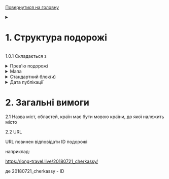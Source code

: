 [Повернутися на головну](https://github.com/scholokov/long-travel-2/blob/main/Requirements/Requirements.md) 

<details>
    <summary><h1>1. Структура подорожі</h1></summary> 
    <img width="345" alt="image" src="https://github.com/scholokov/long-travel-2/assets/22824947/3c10862c-ab27-4baf-bcf2-42391112dd39">
</details>

1.0.1 Складається з

<details>
    <summary>Прев'ю подорожі</summary> 
	
<img width="358" alt="image" src="https://github.com/scholokov/long-travel-2/assets/22824947/f81d4723-5891-4c12-9d73-0a3e51e24a11">


1.1.1 Складається з
- Назва подорожі
- Країна, у вигляді прапору країни (входить у Прев'ю)
- Період часу (входить у Прев'ю)
- Прев'ю (картинка)

1.1.2 Назви подорожі - може складатися з
- Назви об'єкта подорожі
- міст, країн
- або мати іншу назву, яка описує саму подорож

1.1.2.1 Назва має бути унікальною у розрізі всіх подорожей

1.1.2.2 У назві ID подорожі не повинен бути присутнім

1.1.2.3 У назві дозволені символи:
- А-Я (символи укр-рус алфавіту)
- A-Z (символи латинського алфавіту)
- цифри
- ,-!?.

1.1.2.4 Якщо назва подорожі складається з перечня міст, то повинні бути відсутні старт і кінець подорожі (наприклад Київ-Канів-Тернопіль-Київ, має бути замінено на Канів-Тернопіль)

1.1.2.5 Назви країн кожної подорожі знаходяться у [Повний перелік всіх подорожей](https://github.com/scholokov/long-travel-2/wiki/3.1-%D0%9F%D0%BE%D0%B4%D0%BE%D1%80%D0%BE%D0%B6%D1%96.-%D0%9F%D0%B5%D1%80%D0%B5%D0%BB%D1%96%D0%BA)

1.1.3 Кількість прапорців відповідає кількості відвіданих країн

1.1.3.1 Відповідність відвіданих країн, знаходиться у [Повному переліку всіх подорожей](https://github.com/scholokov/long-travel-2/wiki/3.1-%D0%9F%D0%BE%D0%B4%D0%BE%D1%80%D0%BE%D0%B6%D1%96.-%D0%9F%D0%B5%D1%80%D0%B5%D0%BB%D1%96%D0%BA)

1.1.4 Формат дати:

`DD.MM.YYYY`

або

`DD.MM.YYYY - DD.MM.YYYY`

1.1.5 Прев'ю (картинка) - має бути унікальним у розрізі всіх подорожей	
	
</details>


<details>
    <summary>Мапа</summary> 
    <img width="361" alt="image" src="https://github.com/scholokov/long-travel-2/assets/22824947/878298c4-2b34-4d32-b92b-b3755e3bd8d5">
	
## 1.2 Мапа 
![](https://github.com/scholokov/long-travel-2/blob/main/Foto/map.JPG)

1.2.1.1 Загальна карта повинна бути присутня в кожній подорожі

1.2.1.2 У розрізі однієї подорожі має бути лише один блок з картою

### 1.2.2. Маршрут подорожі
![](https://github.com/scholokov/long-travel-2/blob/main/Foto/legend.png)

1.2.2.1 Біля кожної проміжної точки повинна бути вказана пройдена відстань від попередньої точки подорожі
![](https://github.com/scholokov/long-travel-2/blob/main/Foto/legend2.png)

1.2.2.2 Початкова точка відображаєься кружком, кінцева - у вигляді краплі
![](https://github.com/scholokov/long-travel-2/blob/main/Foto/legend3.png)

1.2.2.3 "Пам'ятки" відображаються "зірочками"
![](https://github.com/scholokov/long-travel-2/blob/main/Foto/legend4.png)

1.2.2.4 Якщо маршрут йде відразу на "визначну пам'ятку", то вона знаходиться на лінії маршруту
![](https://github.com/scholokov/long-travel-2/blob/main/Foto/legend4.png)

1.2.2.5 Якщо маршрут йде спочатку на проміжну точку (наприклад, готель чи місто), а вже від нього на пам'ятки, то вони знаходяться трохи з відступом від лінії маршруту
![](https://github.com/scholokov/long-travel-2/blob/main/Foto/legend5.png)

1.2.2.5.0.1 Проміжні міста знаходяться на основній лінії

1.2.2.5.1 Також ця точка поєднується пунктирною лінією
![image](https://user-images.githubusercontent.com/22824947/195812719-ab592b5b-f3bb-4f81-830a-79cd9b339a2d.png)

1.2.2.6 Якщо весь маршрут не виходить за межі Києва, має бути тільки одна точка
<img width="809" alt="image" src="https://user-images.githubusercontent.com/22824947/178454993-b66c001f-2cf0-41dd-a5fe-26394a47ca17.png">

1.2.2.7 Повинен бути присутнім активний елемент

1.2.2.7.1 Назва - "Відкрити подорож"

1.2.2.7.2 Після натискання повинна відкриватися відповідна сторінка з подорожжю

1.2.2.7.3 Лінка завжди веде на продакшн

1.2.2.7.4 Якщо на мапі лише одна точка, то кнопка має розташовуватись:

![image](https://github.com/scholokov/long-travel-2/assets/22824947/00db6276-95f3-4942-8f31-b412092cfe29)

1.2.2.7.4.1 Якщо більше ніж одна точка на мапі, кнопка має розташовуватись знизу:

![image](https://github.com/scholokov/long-travel-2/assets/22824947/482849d3-62a4-4ad8-b038-faad850bd038)

1.2.2.8 Повинна бути присутнім прев'ю фото

1.2.2.8.1 Прев'ю має збігатися з прев'ю на глобальній карті

1.2.2.8.2 Прев'ю має збігатися з прев'ю самої подорожі

![image](https://user-images.githubusercontent.com/22824947/202218150-736e2d45-1b4a-48ad-9cea-66813b518e6b.png)

1.2.2.8.3 Має бути лише одне прев'ю

1.2.2.8.4 Прев'ю може бути прив'язаним до любої точки

1.2.2.9 Мова

1.2.2.9.1 Всі назви країн мають бути на англійській мові

1.2.2.9.2 Назви міст мають бути на мові країн, до яких вони належать

1.2.2.9.3 Все інше на українській мові

1.2.2.10 Відображення

1.2.2.10.1 Країна та дата обов'язково відображається для першої та останньої точки

1.2.2.10.1 Якщо країна або дата збігається з наступною точкою (зверху) то вона не відображається

### 1.2.3. Карта
![](https://github.com/scholokov/long-travel-2/blob/main/Foto/legend6.png)

1.2.3.1 Крапки на карті з'єднуються суцільною лінією
![](https://github.com/scholokov/long-travel-2/blob/main/Foto/legend7.png)

1.2.3.2 Пам'ятки, які прив'язані до якоїсь проміжної точки (і на "Легенді" мають відступ), а не маршруту, сполучаються з проміжною точкою, вказаною на схемі (місто або готель) пунктирними лініями
![](https://github.com/scholokov/long-travel-2/blob/main/Foto/legend8.png)	
	
	
</details>

<details>
     <summary>Стандартний блок(и)</summary> 
     <img width="369" alt="image" src="https://github.com/scholokov/long-travel-2/assets/22824947/c0e93afa-70c0-4a26-8107-45908b8bd6b7">
	 
## 1.3 Стандартний блок(и)

1.3.1 Складається з
- Header (Прев'ю)
![image](https://github.com/scholokov/long-travel-2/assets/22824947/3f35fb7a-f481-446a-b397-d836892dfe9d)
- Body
<img width="346" alt="image" src="https://github.com/scholokov/long-travel-2/assets/22824947/6df61b98-db2c-48e9-9576-95084326c7ed">


1.3.1.1 Header (Прев'ю) складається з
- Назва подорожі *
- Місто або Місто, Область
- Країна, у вигляді прапору *
- Проміжок часу *
- Прев'ю *

*-Блоки, які обов'язково повинні бути присутні

1.3.1.1.1 Якщо є блок "дорога" він повинен мати наступний формат: "Дорога: ХХХ - YYY", де XXX - початкова точка, YYY - кінцева точка. Також блок дорога повинна містити один або кілька прапорів країн, залежно від кількості країн цього маршруту. Розташування прапора на протилежному боці від точок подорожі. (детальніше написано у [Стандартних блоках](https://github.com/scholokov/long-travel-2/wiki/4.3-%D0%9F%D0%BE%D0%B4%D0%BE%D1%80%D0%BE%D0%B6.-%D0%A1%D1%82%D0%B0%D0%BD%D0%B4%D0%B0%D1%80%D1%82%D0%BD%D1%96-%D0%B1%D0%BB%D0%BE%D0%BA%D0%B8))

1.3.1.2 Body складається з
- Галерея з фото та відео (пункт 1.3.3)
- Youtube відео/галерея (пункт 1.3.4)
- Текстовий опис

але, як мінімум - один з цих блоків

1.3.2 Стандартних блоків може бути необмежена кількість, але не менше одного

<details>
    <summary>1.3.3 Типи стандартних блоків</summary> 

Дизайн:
https://www.figma.com/file/mh7iDnG6ec7yiC0SCGad7L/Long-Travel?node-id=986%3A6&t=jNFh815uWZqa5QBr-0

1.3.3.1 Road

Переміщення на автівці

| Номер рядку    | Приклад                 | Пояснення 
| ---            | ---                     | ---                
| 1              | Дорога                  | Назва
| 2              | Київ - Харків           | З якого міста в яке відбувається переміщення
| 3a             | 11.11.2011              | Дата (формат: DD.MM.YYYY), коли переміщення відбувається за один день
| 3b             | 11.11.2011 - 11.11.2011 | Діапазон дат (формат:  DD.MM.YYYY - DD.MM.YYYY), коли переміщення відбувається більше ніж за один день
| прапор         | присутній               | Кількість - залежить від кількості країн (але не більше двох)            

1.3.3.2 Train

Переміщення на потязі

| Номер рядку    | Приклад                 | Пояснення
| ---            | ---                     | ---                
| 1              | Дорога                  | Назва
| 2              | Київ - Харків           | З якого міста в яке відбувається переміщення
| 3a             | 11.11.2011              | Дата (формат: DD.MM.YYYY), коли переміщення відбувається за один день
| 3b             | 11.11.2011 - 11.11.2011 | Діапазон дат (формат:  DD.MM.YYYY - DD.MM.YYYY), коли переміщення відбувається більше ніж за один день
| прапор         | присутній               | Кількість - залежить від кількості країн


1.3.3.3 Boat

Переміщення на надводному транспорті

| Номер рядку    | Приклад                 | Пояснення                                        
| ---            | ---                     | ---                
| 1              | Дорога                  | Назва
| 2              | Київ - Харків           | З якого міста в яке відбувається переміщення
| 3a             | 11.11.2011              | Дата (формат: DD.MM.YYYY), коли переміщення відбувається за один день
| 3b             | 11.11.2011 - 11.11.2011 | Діапазон дат (формат:  DD.MM.YYYY - DD.MM.YYYY), коли переміщення відбувається більше ніж за один день
| прапор         | присутній               | Кількість - залежить від кількості країн

1.3.3.4 Sub-marine

Переміщення на підводному транспорті

| Номер рядку    | Приклад                 | Пояснення                                        
| ---            | ---                     | ---                
| 1              | Дорога                  | Назва
| 2              | Київ - Харків           | З якого міста в яке відбувається переміщення
| 3a             | 11.11.2011              | Дата (формат: DD.MM.YYYY), коли переміщення відбувається за один день
| 3b             | 11.11.2011 - 11.11.2011 | Діапазон дат (формат:  DD.MM.YYYY - DD.MM.YYYY), коли переміщення відбувається більше ніж за один день
| прапор         | присутній               | Кількість - залежить від кількості країн

1.3.3.5 Fly 

Переміщення літаком

| Номер рядку    | Приклад                 | Пояснення                                        
| ---            | ---                     | ---                
| 1              | Дорога                  | Назва
| 2              | Київ - Харків           | З якого міста в яке відбувається переміщення
| 3a             | 11.11.2011              | Дата (формат: DD.MM.YYYY), коли переміщення відбувається за один день
| 3b             | 11.11.2011 - 11.11.2011 | Діапазон дат (формат:  DD.MM.YYYY - DD.MM.YYYY), коли переміщення відбувається більше ніж за один день
| прапор         | присутній               | Кількість - залежить від кількості країн

1.3.3.6 Ferry 

Переміщення паромом

| Номер рядку    | Приклад                 | Пояснення                                        
| ---            | ---                     | ---                
| 1              | Дорога                  | Назва
| 2              | Київ - Харків           | З якого міста в яке відбувається переміщення
| 3a             | 11.11.2011              | Дата (формат: DD.MM.YYYY), коли переміщення відбувається за один день
| 3b             | 11.11.2011 - 11.11.2011 | Діапазон дат (формат:  DD.MM.YYYY - DD.MM.YYYY), коли переміщення відбувається більше ніж за один день
| прапор         | присутній               | Кількість - залежить від кількості країн

1.3.3.7 Car Rental 

Інформація про аренду

| Номер рядку    | Приклад                 | Пояснення
| ---            | ---                     | ---                
| 1              | AVIS                    | Назва компанії, яка здає в аренду
| 2              | Київ                    | Місто, де здається в аренду
| 3              | 11.11.2011              | Дата (формат: DD.MM.YYYY)
| прапор         | присутній               | Кількість - один 

1.3.3.8 Hotel 

проживання у готілі

| Номер рядку    | Приклад                 | Пояснення                                        
| ---            | ---                     | ---                
| 1              | Перлина Карпат          | Назва, має бути у  вигляді активної лінки на опис готелю
| 2              | Київ                    | Місто
| 3a             | 11.11.2011              | Дата (формат: DD.MM.YYYY), коли проживання було лише 1 день
| 3b             | 11.11.2011 - 11.11.2011 | Діапазон дат (формат:  DD.MM.YYYY - DD.MM.YYYY), коли проживання було більше одного дня
| прапор         | присутній               | Кількість - один 

1.3.3.9 Restaurant 

Відвідування ресторану

| Номер рядку    | Приклад                 | Пояснення                                        
| ---            | ---                     | ---                
| 1              | Пузата хата             | Назва
| 2              | Київ                    | Місто
| 3              | 11.11.2011              | Дата (формат: DD.MM.YYYY)
| прапор         | присутній               | Кількість - один 

1.3.3.10 Beach

Відвідування пляжу

| Номер рядку    | Приклад                 | Пояснення                                        
| ---            | ---                     | ---                
| 1              | Golden Horn             | Назва
| 2              | Київ                    | Місто
| 3a             | 11.11.2011              | Дата (формат: DD.MM.YYYY), коли відвідування було протягом одного дня
| 3b             | 11.11.2011 - 11.11.2011 | Діапазон дат (формат:  DD.MM.YYYY - DD.MM.YYYY), коли відвідування було більше одного дня
| прапор         | присутній               | Кількість - один 

1.3.3.11 Місто

Відвідування міста

| Номер рядку    | Приклад                 | Пояснення
| ---            | ---                     | ---                
| 1              | Київ                    | Місто
| 3a             | 11.11.2011              | Дата (формат: DD.MM.YYYY), коли відвідування було протягом одного дня
| 3b             | 11.11.2011 - 11.11.2011 | Діапазон дат (формат:  DD.MM.YYYY - DD.MM.YYYY), коли відвідування було більше одного дня
| прапор         | присутній               | Кількість - один 

1.3.3.12 Metropolis

відвідування великого міста

| Номер рядку    | Приклад                 | Пояснення
| ---            | ---                     | ---                
| 1              | Київ                    | Місто
| 3a             | 11.11.2011              | Дата (формат: DD.MM.YYYY), коли відвідування було протягом одного дня
| 3b             | 11.11.2011 - 11.11.2011 | Діапазон дат (формат:  DD.MM.YYYY - DD.MM.YYYY), коли відвідування було більше одного дня
| прапор         | присутній               | Кількість - один 

1.3.3.13 Village

Відвідування невеличкого міста / села

| Номер рядку    | Приклад                 | Пояснення                                        
| ---            | ---                     | ---                
| 1              | Київ                    | Місто
| 3a             | 11.11.2011              | Дата (формат: DD.MM.YYYY), коли відвідування було протягом одного дня
| 3b             | 11.11.2011 - 11.11.2011 | Діапазон дат (формат:  DD.MM.YYYY - DD.MM.YYYY), коли відвідування було більше одного дня
| прапор         | присутній               | Кількість - один 

1.3.3.14 Entertainment

Відвідування розважального міста

| Номер рядку    | Приклад                 | Пояснення
| ---            | ---                     | ---                
| 1              | Шоу "1001 ніч"          | Назва
| 2              | Київ                    | Місто
| 3a             | 11.11.2011              | Дата (формат: DD.MM.YYYY), коли відвідування було протягом одного дня
| 3b             | 11.11.2011 - 11.11.2011 | Діапазон дат (формат:  DD.MM.YYYY - DD.MM.YYYY), коли відвідування було більше одного дня
| прапор         | присутній               | Кількість - один 

1.3.3.15 Zoo

Відвідування зоопарку

| Номер рядку    | Приклад                 | Пояснення                                        
| ---            | ---                     | ---                
| 1              | Київський зоопарк       | Назва
| 2              | Київ                    | Місто
| 3              | 11.11.2011              | Дата (формат: DD.MM.YYYY)
| прапор         | присутній               | Кількість - один 

1.3.3.16 Mountain

Відвідування гір

| Номер рядку    | Приклад                 | Пояснення
| ---            | ---                     | ---                
| 1              | Карпати                 | Назва
| 2a             | 11.11.2011              | Дата (формат: DD.MM.YYYY), коли відвідування було протягом одного дня
| 2b             | 11.11.2011 - 11.11.2011 | Діапазон дат (формат:  DD.MM.YYYY - DD.MM.YYYY), коли відвідування було більше одного дня
| прапор         | присутній               | Кількість - один 

1.3.3.17 Cave

Відвідування печер

| Номер рядку    | Приклад                 | Пояснення
| ---            | ---                     | ---                
| 1              | Соляна печера           | Назва
| 2a             | 11.11.2011              | Дата (формат: DD.MM.YYYY), коли відвідування було протягом одного дня
| 2b             | 11.11.2011 - 11.11.2011 | Діапазон дат (формат:  DD.MM.YYYY - DD.MM.YYYY), коли відвідування було більше одного дня
| прапор         | присутній               | Кількість - один 

1.3.3.18 Water-fall

Відвідування водопаду

| Номер рядку    | Приклад                 | Пояснення
| ---            | ---                     | ---                
| 1              | Ніагара                 | Назва
| 2a             | 11.11.2011              | Дата (формат: DD.MM.YYYY), коли відвідування було протягом одного дня
| 2b             | 11.11.2011 - 11.11.2011 | Діапазон дат (формат:  DD.MM.YYYY - DD.MM.YYYY), коли відвідування було більше одного дня
| прапор         | присутній               | Кількість - один 

1.3.3.19 River-Lake

Відвідування річки або озера

| Номер рядку    | Приклад                 | Пояснення
| ---            | ---                     | ---                
| 1              | Озеро Світязь           | Назва
| 2a             | 11.11.2011              | Дата (формат: DD.MM.YYYY), коли відвідування було протягом одного дня
| 2b             | 11.11.2011 - 11.11.2011 | Діапазон дат (формат:  DD.MM.YYYY - DD.MM.YYYY), коли відвідування було більше одного дня
| прапор         | присутній               | Кількість - один 

1.3.3.20 Castle

Відвідування замку

| Номер рядку    | Приклад                 | Пояснення
| ---            | ---                     | ---                
| 1              | Замок Судак             | Назва
| 2a             | 11.11.2011              | Дата (формат: DD.MM.YYYY), коли відвідування було протягом одного дня
| 2b             | 11.11.2011 - 11.11.2011 | Діапазон дат (формат:  DD.MM.YYYY - DD.MM.YYYY), коли відвідування було більше одного дня
| прапор         | присутній               | Кількість - один 

1.3.3.21 Shopping

Відвідування магазинів, торгових центрів

| Номер рядку    | Приклад                 | Пояснення
| ---            | ---                     | ---                
| 1              | Mall                    | Назва
| 2              | Київ                    | Місто
| 3a             | 11.11.2011              | Дата (формат: DD.MM.YYYY), коли відвідування було протягом одного дня
| 3b             | 11.11.2011 - 11.11.2011 | Діапазон дат (формат:  DD.MM.YYYY - DD.MM.YYYY), коли відвідування було більше одного дня
| прапор         | присутній               | Кількість - один 

1.3.3.22 Sport

Відвідування спортивних заходів

| Номер рядку    | Приклад                 | Пояснення
| ---            | ---                     | ---                
| 1              | Конопська ДЮСШ          | Назва
| 2              | Київ                    | Місто
| 3a             | 11.11.2011              | Дата (формат: DD.MM.YYYY), коли відвідування було протягом одного дня
| 3b             | 11.11.2011 - 11.11.2011 | Діапазон дат (формат:  DD.MM.YYYY - DD.MM.YYYY), коли відвідування було більше одного дня
| прапор         | присутній               | Кількість - один 

1.3.3.23 Park

Відвідування парку

| Номер рядку    | Приклад                 | Пояснення                                        
| ---            | ---                     | ---                
| 1              | Національний парк “Межигір’я”| Назва
| 2              | Київ                    | Місто
| 3a             | 11.11.2011              | Дата (формат: DD.MM.YYYY), коли відвідування було протягом одного дня
| 3b             | 11.11.2011 - 11.11.2011 | Діапазон дат (формат:  DD.MM.YYYY - DD.MM.YYYY), коли відвідування було більше одного дня
| прапор         | присутній               | Кількість - один 

1.3.3.24 Museum

Відвідування музею

| Номер рядку    | Приклад                 | Пояснення
| ---            | ---                     | ---                
| 1              | Державний музей авіації | Назва
| 2              | Київ                    | Місто
| 3a             | 11.11.2011              | Дата (формат: DD.MM.YYYY), коли відвідування було протягом одного дня
| 3b             | 11.11.2011 - 11.11.2011 | Діапазон дат (формат:  DD.MM.YYYY - DD.MM.YYYY), коли відвідування було більше одного дня
| прапор         | присутній               | Кількість - один 

1.3.3.25 Country

Відвідування країни

| Номер рядку    | Приклад                 | Пояснення
| ---            | ---                     | ---                
| 1              | Hungary                 | Назва
| 2a             | 11.11.2011              | Дата (формат: DD.MM.YYYY), коли відвідування було протягом одного дня
| 2b             | 11.11.2011 - 11.11.2011 | Діапазон дат (формат:  DD.MM.YYYY - DD.MM.YYYY), коли відвідування було більше одного дня
| прапор         | присутній               | Кількість - один 

1.3.3.26 Preparation

Підготовка до подорожі

| Номер рядку    | Приклад                 | Пояснення                                        
| ---            | ---                     | ---                
| 1              | Підготовка              | Назва
| прапор         | відсутній

1.3.3.27 Home

Повернення додому

| Номер рядку    | Приклад                 | Пояснення
| ---            | ---                     | ---                
| 1              | Дома                    | Назва
| прапор         | відсутній

1.3.3.28 Mountain road

Горна дорога

| Номер рядку    | Приклад                 | Пояснення
| ---            | ---                     | ---                
| 1              | Transfagarasan road     | Назва
| 2a             | 11.11.2011              | Дата (формат: DD.MM.YYYY)
| 2b             | 11.11.2011 - 11.11.2011 | Діапазон дат (формат:  DD.MM.YYYY - DD.MM.YYYY)
| прапор         | присутній               | Кількість - один 

</details>




### 1.3.3 Галерея з фото та відео

1.3.3.1 Загальне

1.3.3.1.1 Фотографії повинні підвантажуватись не всі відразу, а тільки ті, що наближаються до видимої області (Lazy Loading)

1.3.3.2. Галерея

1.3.3.2.1 Галерея складається з прев'ю фото

1.3.3.2.2 Натисніть на прев'ю фото - відображається повноцінне фото (LightBox)

1.3.3.2.3 Тип фотогалереї повинен бути Mosaic:

![image](https://github.com/scholokov/long-travel-2/assets/22824947/8a8488ae-bdbc-4fa8-9934-7e26e352d6b1)

для того щоб перевірити, відкриваємо дев тулс

шукаємо div. У ньмоу ключ layout повинен мати значення "mosaic"

<img width="1271" alt="image" src="https://github.com/scholokov/long-travel-2/assets/22824947/19fb6ae2-5e3a-4257-90c9-b7612fb9df74">

приклади:

правильна:
layout=mosaic

<img width="658" alt="image" src="https://github.com/scholokov/long-travel-2/assets/22824947/2bece2c3-b5f8-4852-847f-fd4bd9150a8c">

неправильна:
layout=random
![image](https://user-images.githubusercontent.com/22824947/206524459-40e71837-3bf1-4e87-934d-c763123269c0.png)

неправильна:
layout=square
![image](https://user-images.githubusercontent.com/22824947/206524273-4a38f19d-5812-433a-b1ac-c87a513ed5d5.png)

1.3.3.3. LightBox

![](https://github.com/scholokov/long-travel-2/blob/main/Foto/LightBox.JPG)

1.3.3.3.1 LightBox повинен закриватися за ESC

1.3.3.3.2 Повинен бути хрестик для закриття LightBox

1.3.3.3.2 Повинні бути стрілки для прогортання фото

1.3.3.4. Відео

1.3.3.4.1 Галерея може містити фото та відео

1.3.3.4.2 Відео має програватися після натискання на кнопку Play

1.3.3.5. Механізм роботи прев'ю та фото:

* На сервері знаходиться фото вихідної якості
* Для побудови галереї клієнту видається фото "достатньої" якості. Тобто якості рівного або меншого від початкового, залежно від параметрів клієнта. Тобто галерея зазвичай складається з менш якісних фото (тобто так звані прев'ю), ніж вихідні
* При виведенні LightBox порівнюються розміри прев'ю і розміри LighBox, якщо розміри в LightBox значно більше ніж прев'ю, запитуються якісніші фото, аж до фото вихідної якості

### 1.3.4 Youtube Галереї

1.3.4.1. Youtube відео/відео галерея.

1.3.4.1.1 Містить лише відео.

1.3.4.1.2 Якщо містить більше одного відео перетворюється на галерею

1.3.4.1.3 Якщо відео належить до "дороги", то підпис має формат: Початковий пункт виїзду - кінцевий пункт приїзду

наприклад:

`2020.01.30 Київ-Одеса 01`

де "порядковий номер" необов'язковий параметр

1.3.4.1.3.0 Якщо існує більше ніж 2 точки, то формат буде той самий

наприклад:

`2020.01.30 Київ-Умань-Одеса 01`

1.3.4.1.3.1.0 Якщо у подорожі лише одне місце має бути наступний формат: 

`Дата Подія Номер (якщо більше одного відео)`

`2020.01.30 Межигірья 01`

`2020.01.30 Пляж 01`

1.3.4.1.3.1 В інших випадках підпис має формат:

`Дата Місце Подія Номер (якщо більше одного відео)`

`2020.01.30 San Marino Пляж 01`

де "порядковий номер" необов'язковий параметр

1.3.4.1.3.2 Назва відео лише українською мовою

1.3.4.1.3.2.1 Назви Країн та міст поза Україною - на англійській мові

1.3.4.1.3.3 Формат дати зворотній - YYYY.MM.DD, наприклад 2020.01.30

1.3.4.1.4 Якщо в відео галереї знаходиться декілька відео та вони мають різні дати, у назві має бути присутня лише сама рання дата (а не діапазон дат)
	 
1.3.4.1.5 Ім'я та прізвище автора мають бути на анг мові 
	 
![image](https://github.com/scholokov/long-travel-2/assets/22824947/31c7bbcf-14b6-43cb-8d25-2ea8baea5327)

	 
	 
</details>

<details>
      <summary>Дата публікації</summary> 
      <img width="353" alt="image" src="https://github.com/scholokov/long-travel-2/assets/22824947/17353997-dde6-4e8f-aa03-b64f4c072492">
	  
## 1.4 Дата публікації

1.4.1 Формат
DD.MM.YYYY

1.4.2 Дата публікації повинна відповідати стартовій даті подорожі	  
	  
	  
</details>








# 2. Загальні вимоги

2.1 Назва міст, областей, країн має бути мовою країни, до якої належить місто

2.2 URL

URL повинен відповідати ID подорожі

наприклад:

https://long-travel.live/20180721_cherkassy/

де 20180721_cherkassy - ID

